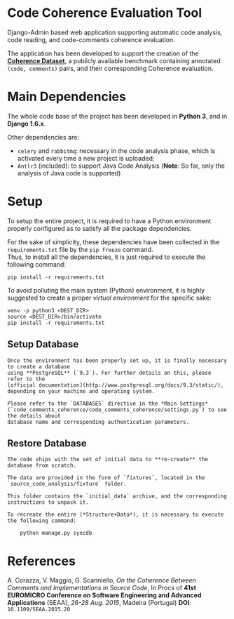 # Code Coherence Evaluation Tool
Django-Admin based web application supporting automatic code analysis, 
code reading, and code-comments coherence evaluation.

The application has been developed to support the creation of the 
[**Coherence Dataset**](http://www2.unibas.it/gscanniello/coherence/), 
a publicly available benchmark containing annotated `(code, comments)`
pairs, and their corresponding Coherence evaluation.

# Main Dependencies

The whole code base of the project has been developed in **Python 3**, and in **Django 1.6.x**.

Other dependencies are:

* `celery` and `rabbitmq`: necessary in the code analysis phase, which is activated every time a 
    new project is uploaded;
* `Antlr3` (included): to support Java Code Analysis 
    (**Note**: So far, only the analysis of Java code is supported)

# Setup

To setup the entire project, it is required to have a Python environment properly configured 
as to satisfy all the package dependencies. 

For the sake of simplicity, these dependencies have been collected in the `requirements.txt` file by
the `pip freeze` command.
<br />
Thus, to install all the dependencies, it is just required to execute the following command:

    pip install -r requirements.txt
    
To avoid polluting the main system (Python) environment, it is highly suggested to create a
proper *virtual environment* for the specific sake:

    venv -p python3 <DEST_DIR>
    source <DEST_DIR>/bin/activate
    pip install -r requirements.txt
    
## Setup Database
    Once the environment has been properly set up, it is finally necessary to create a database 
    using **PostgreSQL** (`9.3`). For further details on this, please refer to the 
    [official documentation](http://www.postgresql.org/docs/9.3/static/), 
    depending on your machine and operating system.
    
    Please refer to the `DATABASES` directive in the *Main Settings* 
    (`code_comments_coherence/code_comments_coherence/settings.py`) to see the details about 
    database name and corresponding authentication parameters.

## Restore Database

    The code ships with the set of initial data to **re-create** the database from scratch.
    
    The data are provided in the form of `fixtures`, located in the `source_code_analysis/fixture` folder.
    
    This folder contains the `initial_data` archive, and the corresponding instructions to unpack it.
     
    To recreate the entire (*Structure+Data*), it is necessary to execute the following command:
    
        python manage.py syncdb

# References

A. Corazza, V. Maggio, G. Scanniello, *On the Coherence Between Comments and Implementations in Source Code*,
In Procs of **41st EUROMICRO Conference on Software Engineering and Advanced Applications** (SEAA), 
*26-28 Aug. 2015*, Madeira (Portugal) **DOI**: `10.1109/SEAA.2015.20` 

